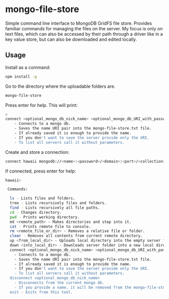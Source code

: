 # mongo-file-store
Simple command line interface to MongoDB GridFS file store.
Provides familiar commands for managing the files on the server. My focus is only on text files, which can also be accessed by their path through a driver like in a key value store, but can also be downloaded and edited locally.

## Usage

Install as a command:
```bash
npm install -g
```

Go to the directory where the uploadable folders are.

```bash
mongo-file-store
```

Press enter for help. This will print:

```bash
>
connect <optional_mongo_db_nick_name> <optional_mongo_db_URI_with_password>
    - Connects to a mongo db.
    - Saves the name URI pair into the mongo-file-store.txt file.
    - If already saved it is enough to provide the name.
    - If you don't want to save the server provide only the URI.
    - To list all servers call it without parameters.
```

Create and store a connection:
 
```bash
connect hawaii mongodb://<name>:<password>/<domain>:<port>/<collection>
``` 

If connected, press enter for help:

```bash
hawaii>

 Commands:

  ls - Lists files and folders.
  tree - Lists recursively files and folders.
  find - Lists recursively all file paths.
  cd - Changes directory.
  pwd - Prints working directory.
  md <remote_path> - Makes directories and step into it.
  cat - Prints remote file to console.
  rm <remote_file_or_dir> - Removes a relative file or folder.
  clear - Removes all contents from current remote directory.
  up <from_local_dir> - Uploads local directory into the empty server folder.
  down <into_local_dir> - Downloads server folder into a new local directory.
  connect <optional_mongo_db_nick_name> <optional_mongo_db_URI_with_password>
    - Connects to a mongo db.
    - Saves the name URI pair into the mongo-file-store.txt file.
    - If already saved it is enough to provide the name.
    - If you don't want to save the server provide only the URI.
    - To list all servers call it without parameters.
  disconnect <optional_mongo_db_nick_name>
    - Disconnects from the current mongo db.
    - If you provide a name, it will be removed from the mongo-file-store.txt file.
  exit - Exits from this tool.
```


